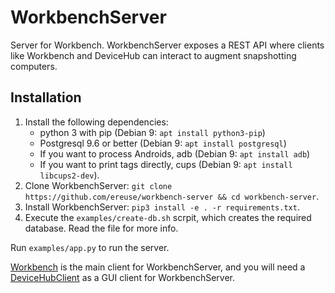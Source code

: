 # WorkbenchServer
Server for Workbench. WorkbenchServer exposes a REST API where
clients like Workbench and DeviceHub can interact to augment
snapshotting computers.

## Installation
1. Install the following dependencies:
   - python 3 with pip (Debian 9: `apt install python3-pip`)
   - Postgresql 9.6 or better (Debian 9: `apt install postgresql`)
   - If you want to process Androids, adb (Debian 9: `apt install adb`)
   - If you want to print tags directly, cups (Debian 9: `apt install libcups2-dev`).
2. Clone WorkbenchServer:
   `git clone https://github.com/ereuse/workbench-server && cd workbench-server`.
3. Install WorkbenchServer: `pip3 install -e . -r requirements.txt`.
4. Execute the `examples/create-db.sh` scrpit, which creates the required database. 
   Read the file for more info.

Run `examples/app.py` to run the server.

[Workbench](https://github.com/ereuse/workbench) is the main client for WorkbenchServer,
and you will need a [DeviceHubClient](https://github.com/ereuse/devicehubclient)
as a GUI client for WorkbenchServer.
